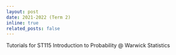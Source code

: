 ```yaml
---
layout: post
date: 2021-2022 (Term 2)
inline: true
related_posts: false
---
```


Tutorials for ST115 Introduction to Probability @ Warwick Statistics